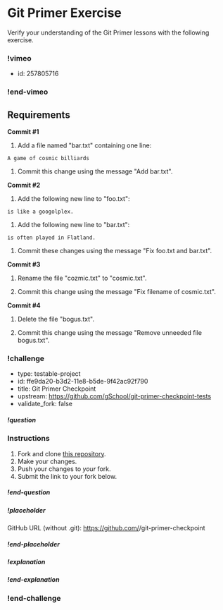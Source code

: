 # Git Primer Exercise

Verify your understanding of the Git Primer lessons with the
following exercise.

### !vimeo
* id: 257805716
### !end-vimeo

## Requirements

**Commit #1**

1. Add a file named "bar.txt" containing one line:

  ```
  A game of cosmic billiards
  ```

1. Commit this change using the message "Add bar.txt".

**Commit #2**

1. Add the following new line to "foo.txt":

  ```
  is like a googolplex.
  ```

1. Add the following new line to "bar.txt":

  ```
  is often played in Flatland.
  ```

1. Commit these changes using the message "Fix foo.txt and bar.txt".

**Commit #3**

1. Rename the file "cozmic.txt" to "cosmic.txt".

1. Commit this change using the message "Fix filename of cosmic.txt".

**Commit #4**

1. Delete the file "bogus.txt".

1. Commit this change using the message "Remove unneeded file bogus.txt".


### !challenge

* type: testable-project
* id: ffe9da20-b3d2-11e8-b5de-9f42ac92f790
* title: Git Primer Checkpoint
* upstream: https://github.com/gSchool/git-primer-checkpoint-tests
* validate_fork: false

##### !question
### Instructions

1. Fork and clone [this repository](https://github.com/gSchool/git-primer-checkpoint).
1. Make your changes.
1. Push your changes to _your_ fork.
1. Submit the link to your fork below.

##### !end-question

##### !placeholder
GitHub URL (without .git): https://github.com/<your-username>/git-primer-checkpoint
##### !end-placeholder

##### !explanation
##### !end-explanation

### !end-challenge
